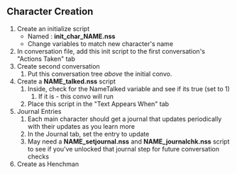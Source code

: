 ## Character Creation

1. Create an initialize script
     - Named : **init_char_NAME.nss**
     - Change variables to match new character's name
2. In conversation file, add this init script to the first conversation's "Actions Taken" tab
3. Create second conversation
   1. Put this conversation tree *above* the initial convo.
4. Create a **NAME_talked.nss** script
   1. Inside, check for the NameTalked variable and see if its true (set to 1)
      1. If it is - this convo will run
   2. Place this script in the "Text Appears When" tab
5. Journal Entries
   1. Each main character should get a journal that updates periodically with their updates as you learn more
   2. In the Journal tab, set the entry to update
   3. May need a **NAME_setjournal.nss** and **NAME_journalchk.nss** script to see if you've unlocked that journal step for future conversation checks 
6. Create as Henchman
   